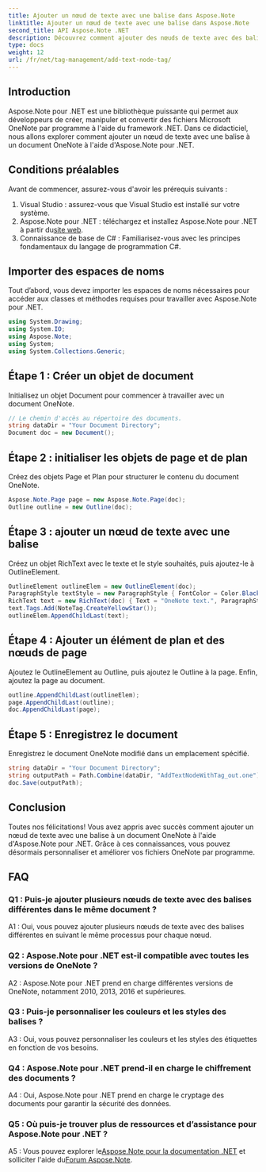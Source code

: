 ```yaml
---
title: Ajouter un nœud de texte avec une balise dans Aspose.Note
linktitle: Ajouter un nœud de texte avec une balise dans Aspose.Note
second_title: API Aspose.Note .NET
description: Découvrez comment ajouter des nœuds de texte avec des balises aux documents OneNote à l'aide d'Aspose.Note pour .NET.
type: docs
weight: 12
url: /fr/net/tag-management/add-text-node-tag/
---
```

## Introduction

Aspose.Note pour .NET est une bibliothèque puissante qui permet aux développeurs de créer, manipuler et convertir des fichiers Microsoft OneNote par programme à l'aide du framework .NET. Dans ce didacticiel, nous allons explorer comment ajouter un nœud de texte avec une balise à un document OneNote à l'aide d'Aspose.Note pour .NET.

## Conditions préalables

Avant de commencer, assurez-vous d'avoir les prérequis suivants :

1. Visual Studio : assurez-vous que Visual Studio est installé sur votre système.
2.  Aspose.Note pour .NET : téléchargez et installez Aspose.Note pour .NET à partir du[site web](https://releases.aspose.com/note/net/).
3. Connaissance de base de C# : Familiarisez-vous avec les principes fondamentaux du langage de programmation C#.

## Importer des espaces de noms

Tout d’abord, vous devez importer les espaces de noms nécessaires pour accéder aux classes et méthodes requises pour travailler avec Aspose.Note pour .NET.

```csharp
using System.Drawing;
using System.IO;
using Aspose.Note;
using System;
using System.Collections.Generic;
```

## Étape 1 : Créer un objet de document

Initialisez un objet Document pour commencer à travailler avec un document OneNote.

```csharp
// Le chemin d'accès au répertoire des documents.
string dataDir = "Your Document Directory";
Document doc = new Document();
```

## Étape 2 : initialiser les objets de page et de plan

Créez des objets Page et Plan pour structurer le contenu du document OneNote.

```csharp
Aspose.Note.Page page = new Aspose.Note.Page(doc);
Outline outline = new Outline(doc);
```

## Étape 3 : ajouter un nœud de texte avec une balise

Créez un objet RichText avec le texte et le style souhaités, puis ajoutez-le à OutlineElement.

```csharp
OutlineElement outlineElem = new OutlineElement(doc);
ParagraphStyle textStyle = new ParagraphStyle { FontColor = Color.Black, FontName = "Arial", FontSize = 10 };
RichText text = new RichText(doc) { Text = "OneNote text.", ParagraphStyle = textStyle };
text.Tags.Add(NoteTag.CreateYellowStar());
outlineElem.AppendChildLast(text);
```

## Étape 4 : Ajouter un élément de plan et des nœuds de page

Ajoutez le OutlineElement au Outline, puis ajoutez le Outline à la page. Enfin, ajoutez la page au document.

```csharp
outline.AppendChildLast(outlineElem);
page.AppendChildLast(outline);
doc.AppendChildLast(page);
```

## Étape 5 : Enregistrez le document

Enregistrez le document OneNote modifié dans un emplacement spécifié.

```csharp
string dataDir = "Your Document Directory";
string outputPath = Path.Combine(dataDir, "AddTextNodeWithTag_out.one");
doc.Save(outputPath);
```

## Conclusion

Toutes nos félicitations! Vous avez appris avec succès comment ajouter un nœud de texte avec une balise à un document OneNote à l'aide d'Aspose.Note pour .NET. Grâce à ces connaissances, vous pouvez désormais personnaliser et améliorer vos fichiers OneNote par programme.

## FAQ

### Q1 : Puis-je ajouter plusieurs nœuds de texte avec des balises différentes dans le même document ?

A1 : Oui, vous pouvez ajouter plusieurs nœuds de texte avec des balises différentes en suivant le même processus pour chaque nœud.

### Q2 : Aspose.Note pour .NET est-il compatible avec toutes les versions de OneNote ?

A2 : Aspose.Note pour .NET prend en charge différentes versions de OneNote, notamment 2010, 2013, 2016 et supérieures.

### Q3 : Puis-je personnaliser les couleurs et les styles des balises ?

A3 : Oui, vous pouvez personnaliser les couleurs et les styles des étiquettes en fonction de vos besoins.

### Q4 : Aspose.Note pour .NET prend-il en charge le chiffrement des documents ?

A4 : Oui, Aspose.Note pour .NET prend en charge le cryptage des documents pour garantir la sécurité des données.

### Q5 : Où puis-je trouver plus de ressources et d’assistance pour Aspose.Note pour .NET ?

 A5 : Vous pouvez explorer le[Aspose.Note pour la documentation .NET](https://reference.aspose.com/note/net/) et solliciter l'aide du[Forum Aspose.Note](https://forum.aspose.com/c/note/28).